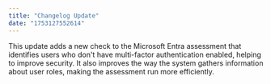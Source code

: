 ```yaml
---
title: "Changelog Update"
date: "1753127552614"
---
```


This update adds a new check to the Microsoft Entra assessment that identifies users who don't have multi-factor authentication enabled, helping to improve security. It also improves the way the system gathers information about user roles, making the assessment run more efficiently.

